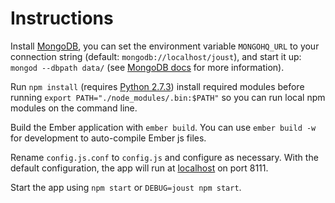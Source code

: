 # Instructions

Install [MongoDB](https://www.mongodb.org/), you can set the environment variable `MONGOHQ_URL` to
your connection string (default: `mongodb://localhost/joust`), and start it up: 
`mongod --dbpath data/` (see [MongoDB docs](http://docs.mongodb.org/manual/tutorial/manage-mongodb-processes/) 
for more information).

Run `npm install` (requires [Python 2.7.3](https://www.python.org/download/releases/2.7.3#download)) 
install required modules before running `export PATH="./node_modules/.bin:$PATH"` so you can run local npm 
modules on the command line.

Build the Ember application with `ember build`. You can use `ember build -w` for development to auto-compile 
Ember js files.

Rename `config.js.conf` to `config.js` and configure as necessary. With the default configuration,
the app will run at [localhost](http://localhost:8111) on port 8111.

Start the app using `npm start` or `DEBUG=joust npm start`.
